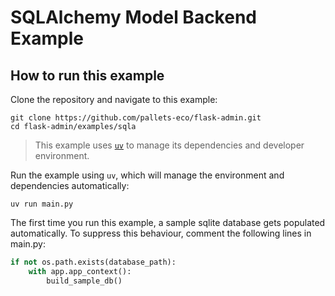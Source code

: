 # SQLAlchemy Model Backend Example

## How to run this example

Clone the repository and navigate to this example:

```shell
git clone https://github.com/pallets-eco/flask-admin.git
cd flask-admin/examples/sqla
```

> This example uses [`uv`](https://docs.astral.sh/uv/) to manage its dependencies and developer environment.

Run the example using `uv`, which will manage the environment and dependencies automatically:

```shell
uv run main.py
```

The first time you run this example, a sample sqlite database gets populated automatically. To suppress this behaviour, comment the following lines in main.py:

```python
if not os.path.exists(database_path):
    with app.app_context():
        build_sample_db()
```
